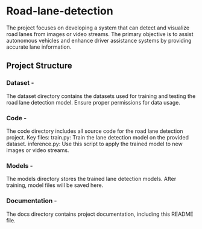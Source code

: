 # Road-lane-detection
The project focuses on developing a system that can detect and visualize road lanes from images or video streams. The primary objective is to assist autonomous vehicles and enhance driver assistance systems by providing accurate lane information.

## Project Structure

### Dataset -
The dataset directory contains the datasets used for training and testing the road lane detection model. Ensure proper permissions for data usage.
### Code -
The code directory includes all source code for the road lane detection project. Key files: train.py: Train the lane detection model on the provided dataset. inference.py: Use this script to apply the trained model to new images or video streams.
### Models -
The models directory stores the trained lane detection models. After training, model files will be saved here.
### Documentation -
The docs directory contains project documentation, including this README file.
